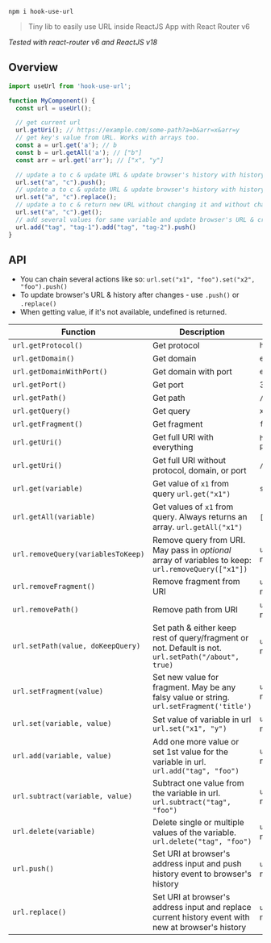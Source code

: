 `npm i hook-use-url`

> Tiny lib to easily use URL inside ReactJS App with React Router v6

_Tested with react-router v6 and ReactJS v18_

## Overview

```jsx
import useUrl from 'hook-use-url';

function MyComponent() {
  const url = useUrl();

  // get current url
  url.getUri(); // https://example.com/some-path?a=b&arr=x&arr=y
  // get key's value from URL. Works with arrays too.
  const a = url.get('a'); // b
  const b = url.getAll('a'); // ["b"]
  const arr = url.get('arr'); // ["x", "y"]

  // update a to c & update URL & update browser's history with history.push
  url.set("a", "c").push();
  // update a to c & update URL & update browser's history with history.replace
  url.set("a", "c").replace();
  // update a to c & return new URL without changing it and without changing browser's history
  url.set("a", "c").get();
  // add several values for same variable and update browser's URL & create new history event
  url.add("tag", "tag-1").add("tag", "tag-2").push()
}
```

## API

- You can chain several actions like so: `url.set("x1", "foo").set("x2", "foo").push()`
- To update browser's URL & history after changes - use `.push()` or `.replace()`
- When getting value, if it's not available, undefined is returned.

| Function                           | Description                                                                                         | Sample Output                             |
|------------------------------------|-----------------------------------------------------------------------------------------------------|-------------------------------------------|
| `url.getProtocol()`                | Get protocol                                                                                        | `https`                                   |
| `url.getDomain()`                  | Get domain                                                                                          | `example.com`                             |
| `url.getDomainWithPort()`          | Get domain with port                                                                                | `example.com:3000`                        |
| `url.getPort()`                    | Get port                                                                                            | 3000                                      | 
| `url.getPath()`                    | Get path                                                                                            | `/some-path`                              |
| `url.getQuery()`                   | Get query                                                                                           | `x1=b`                                    |
| `url.getFragment()`                | Get fragment                                                                                        | `foo`                                     |
| `url.getUri()`                     | Get full URI with everything                                                                        | `https://example.come/some-path?x1=b#foo` |
| `url.getUri()`                     | Get full URI without protocol, domain, or port                                                      | `/some-path?x1=b#foo`                     |
| `url.get(variable)`               | Get value of `x1` from query `url.get("x1")`                                                        | `some-string-value`                       |
| `url.getAll(variable)`            | Get values of `x1` from query. Always returns an array. `url.getAll("x1")`                          | `[]`, `["value"]`, `["a", "b"]`            |
| `url.removeQuery(variablesToKeep)` | Remove query from URI. May pass in _optional_ array of variables to keep: `url.removeQuery(["x1"])` | `url` object to chain more methods.       | 
| `url.removeFragment()`             | Remove fragment from URI                                                                            | `url` object to chain more methods.       | 
| `url.removePath()`                 | Remove path from URI                                                                                | `url` object to chain more methods.       | 
| `url.setPath(value, doKeepQuery)` | Set path & either keep rest of query/fragment or not. Default is not. `url.setPath("/about", true)` | `url` object to chain more methods.       | 
| `url.setFragment(value)`          | Set new value for fragment. May be any falsy value or string. `url.setFragment('title')`            | `url` object to chain more methods.       | 
| `url.set(variable, value)`       | Set value of variable in url `url.set("x1", "y")`                                                   | `url` object to chain more methods.       | 
| `url.add(variable, value)`       | Add one more value or set 1st value for the variable in url. `url.add("tag", "foo")`                | `url` object to chain more methods.       | 
| `url.subtract(variable, value)`  | Subtract one value from the variable in url. `url.subtract("tag", "foo")`                           | `url` object to chain more methods.       | 
| `url.delete(variable)`            | Delete single or multiple values of the variable. `url.delete("tag", "foo")`                        | `url` object to chain more methods.       | 
| `url.push()`                       | Set URI at browser's address input and push history event to browser's history                      | `url` object to chain more methods.       | 
| `url.replace()`                    | Set URI at browser's address input and replace current history event with new at browser's history  | `url` object to chain more methods.       |


